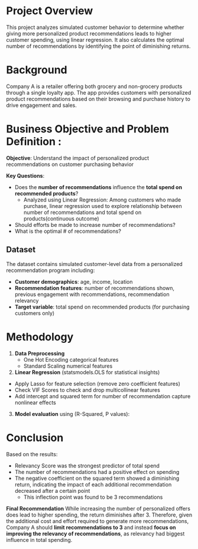 # Project Overview
This project analyzes simulated customer behavior to determine whether giving more personalized product recommendations leads to higher customer spending, using linear regression. It also calculates the optimal number of recommendations by identifying the point of diminishing returns.

# Background 
Company A is a retailer offering both grocery and non-grocery products through a single loyalty app. The app provides customers with personalized product recommendations based on their browsing and purchase history to drive engagement and sales.

# Business Objective and Problem Definition :
**Objective**: Understand the impact of personalized product recommendations on customer purchasing behavior 

**Key Questions**:
- Does the **number of recommendations** influence the **total spend on recommended products**? 
  - Analyzed using Linear Regression: Among customers who made purchase, linear regression used to explore relationship between number of recommendations and total spend on products(continuous outcome)
- Should efforts be made to increase number of recommendations? 
- What is the optimal # of recommendations?

## Dataset
The dataset contains simulated customer-level data from a personalized recommendation program including:
- **Customer demographics**: age, income, location  
- **Recommendation features**: number of recommendations shown, previous engagement with recommendations, recommendation relevancy
- **Target variable**: total spend on recommended products (for purchasing customers only)

# Methodology 
1. **Data Preprocessing**
   - One Hot Encoding categorical features
   - Standard Scaling numerical features
2. **Linear Regression** (statsmodels.OLS for statistical insights) 
- Apply Lasso for feature selection (remove zero coefficient features)
- Check VIF Scores to check and drop multicollinear features
- Add intercept and squared term for number of recommendation capture nonlinear effects 
3. **Model evaluation** using (R-Squared, P values):

# Conclusion 
Based on the results: 
- Relevancy Score was the strongest predictor of total spend
- The number of recommendations had a positive effect on spending
- The negative coefficient on the squared term showed a diminishing return, indicating the impact of each additional recommendation decreased after a certain point
  - This inflection point was found to be 3 recommendations

**Final Recommendation** 
While increasing the number of personalized offers does lead to higher spending, the return diminishes after 3. 
Therefore, given the additional cost and effort required to generate more recommendations, Company A should **limit recommendations to 3** and instead **focus on improving the relevancy of recommendations**, as relevancy had biggest influence in total spending.
